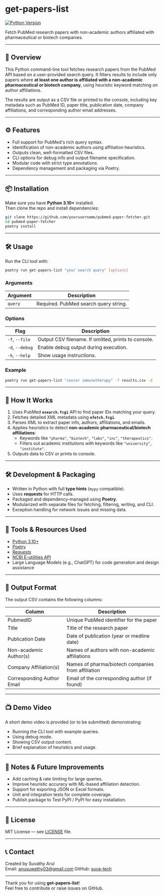 # get-papers-list

[![Python Version](https://img.shields.io/badge/python-3.10+-blue.svg)](https://www.python.org/downloads/)

Fetch PubMed research papers with non-academic authors affiliated with pharmaceutical or biotech companies.

---

## 🚀 Overview

This Python command-line tool fetches research papers from the PubMed API based on a user-provided search query. It filters results to include only papers where **at least one author is affiliated with a non-academic pharmaceutical or biotech company**, using heuristic keyword matching on author affiliations.

The results are output as a CSV file or printed to the console, including key metadata such as PubMed ID, paper title, publication date, company affiliations, and corresponding author email addresses.

---

## ⚙️ Features

- Full support for PubMed's rich query syntax.
- Identification of non-academic authors using affiliation heuristics.
- Outputs clean, well-formatted CSV files.
- CLI options for debug info and output filename specification.
- Modular code with strict type annotations.
- Dependency management and packaging via Poetry.

---

## 📦 Installation

Make sure you have **Python 3.10+** installed.  
Then clone the repo and install dependencies:

```bash
git clone https://github.com/yourusername/pubmed-paper-fetcher.git
cd pubmed-paper-fetcher
poetry install
```

---

## 🛠 Usage

Run the CLI tool with:

```bash
poetry run get-papers-list "your search query" [options]
```

### Arguments

| Argument  | Description                            |
| --------- | ------------------------------------ |
| `query`   | Required. PubMed search query string.|

### Options

| Flag          | Description                             |
| ------------- | ------------------------------------- |
| `-f`, `--file`| Output CSV filename. If omitted, prints to console.|
| `-d`, `--debug`| Enable debug output during execution.|
| `-h`, `--help`| Show usage instructions.               |

### Example

```bash
poetry run get-papers-list "cancer immunotherapy" -f results.csv -d
```

---

## 🧠 How It Works

1. Uses PubMed **`esearch.fcgi`** API to find paper IDs matching your query.
2. Fetches detailed XML metadata using **`efetch.fcgi`**.
3. Parses XML to extract paper info, authors, affiliations, and emails.
4. Applies heuristics to detect **non-academic pharmaceutical/biotech affiliations**:
   - Keywords like `"pharma"`, `"biotech"`, `"labs"`, `"inc"`, `"therapeutics"`.
   - Filters out academic institutions with keywords like `"university"`, `"institute"`.
5. Outputs data to CSV or prints to console.

---

## 🛠 Development & Packaging

- Written in Python with full **type hints** (`mypy` compatible).
- Uses **requests** for HTTP calls.
- Packaged and dependency-managed using **Poetry**.
- Modularized with separate files for fetching, filtering, writing, and CLI.
- Exception handling for network issues and missing data.

---

## 🧪 Tools & Resources Used

- [Python 3.10+](https://www.python.org/)
- [Poetry](https://python-poetry.org/)
- [Requests](https://docs.python-requests.org/en/latest/)
- [NCBI E-utilities API](https://www.ncbi.nlm.nih.gov/books/NBK25501/)
- Large Language Models (e.g., ChatGPT) for code generation and design assistance

---

## 📂 Output Format

The output CSV contains the following columns:

| Column                 | Description                                   |
|------------------------|-----------------------------------------------|
| PubmedID               | Unique PubMed identifier for the paper        |
| Title                  | Title of the research paper                    |
| Publication Date       | Date of publication (year or medline date)    |
| Non-academic Author(s) | Names of authors with non-academic affiliations|
| Company Affiliation(s) | Names of pharma/biotech companies from affiliation|
| Corresponding Author Email | Email of the corresponding author (if found) |

---

## 📺 Demo Video

A short demo video is provided (or to be submitted) demonstrating:

- Running the CLI tool with example queries.
- Using debug mode.
- Showing CSV output content.
- Brief explanation of heuristics and usage.

---

## 🧹 Notes & Future Improvements

- Add caching & rate limiting for large queries.
- Improve heuristic accuracy with ML-based affiliation detection.
- Support for exporting JSON or Excel formats.
- Unit and integration tests for complete coverage.
- Publish package to Test PyPI / PyPI for easy installation.

---

## 📄 License

MIT License — see [LICENSE](LICENSE) file.

---

## 📞 Contact

Created by Suvathy Arul  
Email: anusuwathy03@gmail.com 
GitHub: [suva-tech](https://github.com/SUVA-tech)

---

Thank you for using **get-papers-list**!  
Feel free to contribute or raise issues on GitHub.